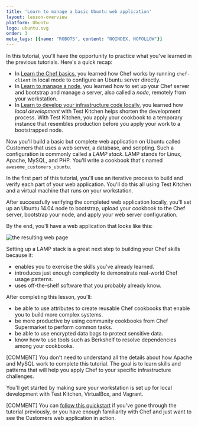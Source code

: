```yaml
---
title: 'Learn to manage a basic Ubuntu web application'
layout: lesson-overview
platform: Ubuntu
logo: ubuntu.svg
order: 3
meta_tags: [{name: "ROBOTS", content: "NOINDEX, NOFOLLOW"}]
---
```

In this tutorial, you'll have the opportunity to practice what you've learned in the previous tutorials. Here's a quick recap:

* In [Learn the Chef basics](/learn-the-basics/ubuntu), you learned how Chef works by running `chef-client` in local mode to configure an Ubuntu server directly.
* In [Learn to manage a node](/manage-a-node/ubuntu/), you learned how to set up your Chef server and bootstrap and manage a server, also called a _node_, remotely from your workstation.
* In [Learn to develop your infrastructure code locally](/local-development-2/ubuntu/), you learned how _local development_ with Test Kitchen helps shorten the development process. With Test Kitchen, you apply your cookbook to a temporary instance that resembles production before you apply your work to a bootstrapped node.

Now you'll build a basic but complete web application on Ubuntu called Customers that uses a web server, a database, and scripting. Such a configuration is commonly called a _LAMP stack_. LAMP stands for Linux, Apache, MySQL, and PHP. You'll write a cookbook that's named `awesome_customers_ubuntu`.

In the first part of this tutorial, you'll use an iterative process to build and verify each part of your web application. You'll do this all using Test Kitchen and a virtual machine that runs on your workstation.

After successfully verifying the completed web application locally, you'll set up an Ubuntu 14.04 node to bootstrap, upload your cookbook to the Chef server, bootstrap your node, and apply your web server configuration.

By the end, you'll have a web application that looks like this:

![the resulting web page](misc/manage_customers_node.png)

Setting up a LAMP stack is a great next step to building your Chef skills because it:

* enables you to exercise the skills you've already learned.
* introduces just enough complexity to demonstrate real-world Chef usage patterns.
* uses off-the-shelf software that you probably already know.

After completing this lesson, you'll:

* be able to use attributes to create reusable Chef cookbooks that enable you to build more complex systems.
* be more productive by using community cookbooks from Chef Supermarket to perform common tasks.
* be able to use encrypted data bags to protect sensitive data.
* know how to use tools such as Berkshelf to resolve dependencies among your cookbooks.

[COMMENT] You don't need to understand all the details about how Apache and MySQL work to complete this tutorial. The goal is to learn skills and patterns that will help you apply Chef to your specific infrastructure challenges.

You'll get started by making sure your workstation is set up for local development with Test Kitchen, VirtualBox, and Vagrant.

[COMMENT] You can [follow this quickstart](/manage-a-web-app-2/ubuntu/bring-up-the-web-app-using-test-kitchen/) if you've gone through the tutorial previously, or you have enough familiarity with Chef and just want to see the Customers web application in action.
